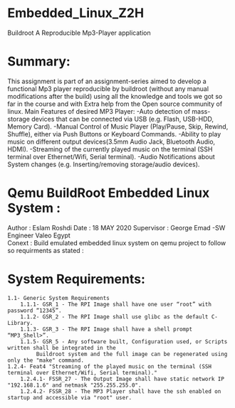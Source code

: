 # Embedded_Linux_Z2H
Buildroot A Reproducible Mp3-Player application


# Summary:
This assignment is part of an assignment-series aimed to develop a functional Mp3 player reproducible by buildroot (without any manual modifications after the build) using all the knowledge and tools we got so far in the course and with Extra help from the Open source community of linux.
Main Features of desired MP3 Player:
-Auto detection of mass-storage devices that can be connected via USB (e.g. Flash, USB-HDD, Memory Card).
-Manual Control of Music Player (Play/Pause, Skip, Rewind, Shuffle), either via Push Buttons or Keyboard Commands.
-Ability to play music on different output devices(3.5mm Audio Jack, Bluetooth Audio, HDMI).
-Streaming of the currently played music on the terminal (SSH terminal over Ethernet/Wifi, Serial terminal).
-Audio Notifications about System changes (e.g. Inserting/removing storage/audio devices).


# Qemu BuildRoot Embedded Linux System :

Author : Eslam Roshdi 
Date : 18 MAY 2020
Supervisor : George Emad  -SW Engineer Valeo Egypt  
Conext : Build emulated embedded linux system on qemu project to follow so requirments as stated : 

# System Requirements:
	1.1- Generic System Requirements
		1.1.1- GSR_1 - The RPI Image shall have one user “root” with password “12345”.
	 	1.1.2- GSR_2 - The RPI Image shall use glibc as the default C-Library.
		1.1.3- GSR_3 - The RPI Image shall have a shell prompt “MP3_Shell>”.
		1.1.5- GSR_5 - Any software built, Configuration used, or Scripts written shall be integrated in the
		     Buildroot system and the full image can be regenerated using only the "make" command.
	1.2.4- Feat4 "Streaming of the played music on the terminal (SSH terminal over Ethernet/Wifi, Serial terminal)."
		1.2.4.1- FSSR_27 - The Output Image shall have static network IP "192.168.1.6" and netmask "255.255.255.0".
		1.2.4.2- FSSR_28 - The MP3 Player shall have the ssh enabled on startup and accessible via "root" user.
